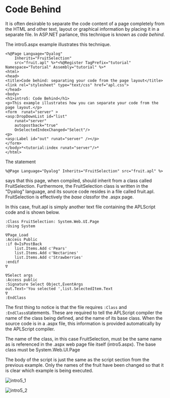 # Code Behind

It is often desirable to separate the code content of a page completely from the HTML and other text, layout or graphical information by placing it in a separate file. In ASP.NET parlance, this technique is known as *code behind*.

The intro5.aspx example illustrates this technique.
```apl
<%@Page Language="Dyalog"
	Inherits="FruitSelection"
	src="fruit.apl" %>*<%@Register TagPrefix="tutorial" Namespace="Tutorial" Assembly="tutorial" %>*
<html>
<head>
<title>Code behind: separating your code from the page layout</title>
<link rel="stylesheet" type="text/css" href="apl.css">
</head>
<body>
<h1>intro5: Code Behind</h1>
<p>This example illustrates how you can separate your code from the page layout.</p>
<form  runat="server" >
<asp:DropDownList id="list"
	runat="server"
	autopostback="true"
	OnSelectedIndexChanged="Select"/>
<p>
<asp:Label id="out" runat="server" /></p>
</form>
</body>*<tutorial:index runat="server"/>*
</html>

```

The statement
```apl
%@Page Language="Dyalog" Inherits="FruitSelection" src="fruit.apl" %>
```

says that this page, when compiled, should inherit from a class called FruitSelection. Furthermore, the FruitSelection class is written in the "Dyalog" language, and its source code resides in a file called fruit.apl. FruitSelection is effectively the *base class*for the .aspx page.

In this case, fruit.apl is simply another text file containing the APLScript code and is shown below.

```apl
:Class FruitSelection: System.Web.UI.Page
:Using System
 
∇Page_Load
:Access Public
:if 0=IsPostBack
    list.Items.Add ⊂'Pears'
    list.Items.Add ⊂'Nectarines'
    list.Items.Add ⊂'Strawberries'
:endif
∇
 
∇Select args
:Access public
:Signature Select Object,EventArgs
out.Text←'You selected ',list.SelectedItem.Text
∇
:EndClass
```

The first thing to notice is that the file requires `:Class` and `:EndClass`statements. These are required to tell the APLScript compiler the name of the class being defined, and the name of its base class. When the source code is in a .aspx file, this information is provided automatically by the APLScript compiler.

The name of the class, in this case FruitSelection, must be the same name as is referenced in the .aspx web page file itself (intro5.aspx). The base class must be System.Web.UI.Page

The body of the script is just the same as the script section from the previous example. Only the names of the fruit have been changed so that it is clear which example is being executed.

![intro5_1](site:img/intro5-1.png)

![intro5_2](site:img/intro5-2.png)
